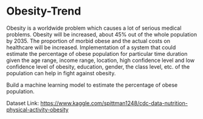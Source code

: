 # Obesity-Trend

Obesity is a worldwide problem which causes a lot of serious medical problems. Obesity will be increased, about 45% out of the whole population by 2035. The proportion of morbid obese and the actual costs on healthcare will be increased. Implementation of a system that could estimate the percentage of obese population for particular time duration given the age range, income range, location, high confidence level and low confidence level of obesity, education, gender, the class level, etc. of the population can help in fight against obesity.



Build a machine learning model to estimate the percentage of obese population.



Dataset Link: https://www.kaggle.com/spittman1248/cdc-data-nutrition-physical-activity-obesity
